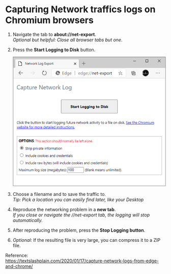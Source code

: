 # Capturing Network traffics logs on Chromium browsers

1. Navigate the tab to **about://net-export**. <br>*Optional but helpful: Close all browser tabs but one*. 

1. Press the **Start Logging to Disk** button.

    ![](/Browsers/images/netexport.png)

1. Choose a filename and to save the traffic to. <br>*Tip: Pick a location you can easily find later, like your Desktop*

1. Reproduce the networking problem in a **new tab**. <br>*If you close or navigate the //net-export tab, the logging will stop automatically.*

1. After reproducing the problem, press the **Stop Logging button**.

1. *Optional:* If the resulting file is very large, you can compress it to a ZIP file.

Reference: <br> https://textslashplain.com/2020/01/17/capture-network-logs-from-edge-and-chrome/